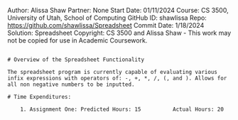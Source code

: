 ﻿Author: Alissa Shaw
Partner: None
Start Date: 01/11/2024
Course: CS 3500, University of Utah, School of Computing
GitHub ID: shawlissa
Repo: https://github.com/shawlissa/Spreadsheet
Commit Date: 1/18/2024
Solution: Spreadsheet
Copyright: CS 3500 and Alissa Shaw - This work may not be copied for use in Academic Coursework.
```

# Overview of the Spreadsheet Functionality

The spreadsheet program is currently capable of evaluating various infix expressions with operators of: -, +, *, /, (, and ). Allows for all non negative numbers to be inputted.

# Time Expenditures:

	1. Assignment One: Predicted Hours: 15			Actual Hours: 20